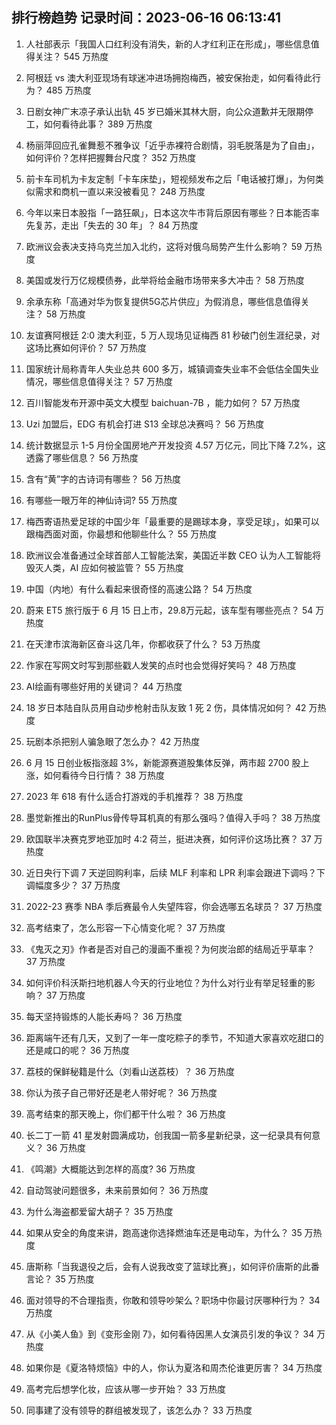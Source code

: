 
## 排行榜趋势 记录时间：2023-06-16 06:13:41
  
  1. 人社部表示「我国人口红利没有消失，新的人才红利正在形成」，哪些信息值得关注？ 545 万热度
    
  2. 阿根廷 vs 澳大利亚现场有球迷冲进场拥抱梅西，被安保抬走，如何看待此行为？ 485 万热度
    
  3. 日剧女神广末凉子承认出轨 45 岁已婚米其林大厨，向公众道歉并无限期停工，如何看待此事？ 389 万热度
    
  4. 杨丽萍回应孔雀舞惹不雅争议「近乎赤裸符合剧情，羽毛脱落是为了自由」，如何评价？怎样把握舞台尺度？ 352 万热度
    
  5. 前卡车司机为卡友定制「卡车床垫」，短视频发布之后「电话被打爆」，为何类似需求和商机一直以来没被看见？ 248 万热度
    
  6. 今年以来日本股指「一路狂飙」，日本这次牛市背后原因有哪些？日本能否率先复苏，走出「失去的 30 年」？ 84 万热度
    
  7. 欧洲议会表决支持乌克兰加入北约，这将对俄乌局势产生什么影响？ 59 万热度
    
  8. 美国或发行万亿规模债券，此举将给金融市场带来多大冲击？ 58 万热度
    
  9. 余承东称「高通对华为恢复提供5G芯片供应」为假消息，哪些信息值得关注？ 58 万热度
    
  10. 友谊赛阿根廷 2:0 澳大利亚，5 万人现场见证梅西 81 秒破门创生涯纪录，对这场比赛如何评价？ 57 万热度
    
  11. 国家统计局称青年人失业总共 600 多万，城镇调查失业率不会低估全国失业情况，哪些信息值得关注？ 57 万热度
    
  12. 百川智能发布开源中英文大模型 baichuan-7B ，能力如何？ 57 万热度
    
  13. Uzi 加盟后，EDG 有机会打进 S13 全球总决赛吗？ 56 万热度
    
  14. 统计数据显示 1-5 月份全国房地产开发投资 4.57 万亿元，同比下降 7.2%，这透露了哪些信息？ 56 万热度
    
  15. 含有“黄”字的古诗词有哪些？ 56 万热度
    
  16. 有哪些一眼万年的神仙诗词? 55 万热度
    
  17. 梅西寄语热爱足球的中国少年「最重要的是踢球本身，享受足球」，如果可以跟梅西面对面，你最想和他聊些什么？ 55 万热度
    
  18. 欧洲议会准备通过全球首部人工智能法案，美国近半数 CEO 认为人工智能将毁灭人类，AI 应如何被监管？ 55 万热度
    
  19. 中国（内地）有什么看起来很奇怪的高速公路？ 54 万热度
    
  20. 蔚来 ET5 旅行版于 6 月 15 日上市，29.8万元起，该车型有哪些亮点？ 54 万热度
    
  21. 在天津市滨海新区奋斗这几年，你都收获了什么？ 53 万热度
    
  22. 作家在写网文时写到那些戳人发笑的点时也会觉得好笑吗？ 48 万热度
    
  23. AI绘画有哪些好用的关键词？ 44 万热度
    
  24. 18 岁日本陆自队员用自动步枪射击队友致 1 死 2 伤，具体情况如何？ 42 万热度
    
  25. 玩剧本杀把别人骗急眼了怎么办？ 42 万热度
    
  26. 6 月 15 日创业板指涨超 3%，新能源赛道股集体反弹，两市超 2700 股上涨，如何看待今日行情？ 38 万热度
    
  27. 2023 年 618 有什么适合打游戏的手机推荐？ 38 万热度
    
  28. 墨觉新推出的RunPlus骨传导耳机真的有那么强吗？值得入手吗？ 38 万热度
    
  29. 欧国联半决赛克罗地亚加时 4:2 荷兰，挺进决赛，如何评价这场比赛？ 37 万热度
    
  30. 近日央行下调 7 天逆回购利率，后续 MLF 利率和 LPR 利率会跟进下调吗？下调幅度多少？ 37 万热度
    
  31. 2022-23 赛季 NBA 季后赛最令人失望阵容，你会选哪五名球员？ 37 万热度
    
  32. 高考结束了，怎么形容一下心情变化呢？ 37 万热度
    
  33. 《鬼灭之刃》作者是否对自己的漫画不重视？为何炭治郎的结局近乎草率？ 37 万热度
    
  34. 如何评价科沃斯扫地机器人今天的行业地位？为什么对行业有举足轻重的影响？ 37 万热度
    
  35. 每天坚持锻炼的人能长寿吗？ 36 万热度
    
  36. 距离端午还有几天，又到了一年一度吃粽子的季节，不知道大家喜欢吃甜口的还是咸口的呢？ 36 万热度
    
  37. 荔枝的保鲜秘籍是什么（刘看山送荔枝）？ 36 万热度
    
  38. 你认为孩子自己带好还是老人带好呢？ 36 万热度
    
  39. 高考结束的那天晚上，你们都干什么啦？ 36 万热度
    
  40. 长二丁一箭 41 星发射圆满成功，创我国一箭多星新纪录，这一纪录具有何意义？ 36 万热度
    
  41. 《鸣潮》大概能达到怎样的高度? 36 万热度
    
  42. 自动驾驶问题很多，未来前景如何？ 36 万热度
    
  43. 为什么海盗都爱留大胡子？ 35 万热度
    
  44. 如果从安全的角度来讲，跑高速你选择燃油车还是电动车，为什么？ 35 万热度
    
  45. 唐斯称「当我退役之后，会有人说我改变了篮球比赛」，如何评价唐斯的此番言论？ 35 万热度
    
  46. 面对领导的不合理指责，你敢和领导吵架么？职场中你最讨厌哪种行为？ 34 万热度
    
  47. 从《小美人鱼》到《变形金刚 7》，如何看待因黑人女演员引发的争议？ 34 万热度
    
  48. 如果你是《夏洛特烦恼》中的人，你认为夏洛和周杰伦谁更厉害？ 34 万热度
    
  49. 高考完后想学化妆，应该从哪一步开始？ 33 万热度
    
  50. 同事建了没有领导的群组被发现了，该怎么办？ 33 万热度
    